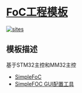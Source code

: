 # [FoC工程模板](https://github.com/OS-Q/T13)

[![sites](http://182.61.61.133/link/resources/OSQ.png)](http://www.OS-Q.com)

## 模板描述

基于STM32主控和MM32主控

* [SimpleFoC](https://github.com/simplefoc/Arduino-FOC)
* [SimpleFOC GUI配置工具](https://github.com/JorgeMaker/SimpleFOCStudio)
